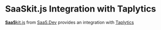 
# **SaaS**kit.js Integration with Taplytics

[**SaaS**kit.js](https://saaskit.js.org) from [SaaS.Dev](https://saas.dev) provides an integration with [Taplytics](https://saaskit.js.org/integrations/taplytics)

